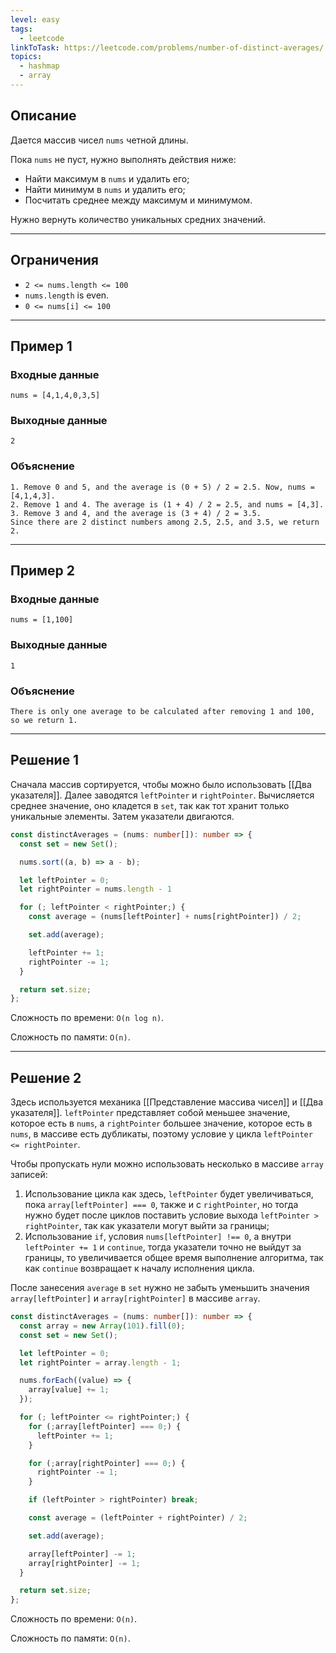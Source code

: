 ```yaml
---
level: easy
tags:
  - leetcode
linkToTask: https://leetcode.com/problems/number-of-distinct-averages/
topics:
  - hashmap
  - array
---
```

## Описание

Дается массив чисел `nums` четной длины.

Пока `nums` не пуст, нужно выполнять действия ниже:
- Найти максимум в `nums` и удалить его;
- Найти минимум в `nums` и удалить его;
- Посчитать среднее между максимум и минимумом.

Нужно вернуть количество уникальных средних значений.

---
## Ограничения

- `2 <= nums.length <= 100`
- `nums.length` is even.
- `0 <= nums[i] <= 100`

---
## Пример 1

### Входные данные

```
nums = [4,1,4,0,3,5]
```
### Выходные данные

```
2
```
### Объяснение

```
1. Remove 0 and 5, and the average is (0 + 5) / 2 = 2.5. Now, nums = [4,1,4,3].
2. Remove 1 and 4. The average is (1 + 4) / 2 = 2.5, and nums = [4,3].
3. Remove 3 and 4, and the average is (3 + 4) / 2 = 3.5.
Since there are 2 distinct numbers among 2.5, 2.5, and 3.5, we return 2.
```

---
## Пример 2

### Входные данные

```
nums = [1,100]
```
### Выходные данные

```
1
```
### Объяснение

```
There is only one average to be calculated after removing 1 and 100, so we return 1.
```

---
## Решение 1

Сначала массив сортируется, чтобы можно было использовать [[Два указателя]]. Далее заводятся `leftPointer` и `rightPointer`. Вычисляется среднее значение, оно кладется в `set`, так как тот хранит только уникальные элементы. Затем указатели двигаются.

```typescript
const distinctAverages = (nums: number[]): number => {
  const set = new Set();

  nums.sort((a, b) => a - b);

  let leftPointer = 0;
  let rightPointer = nums.length - 1

  for (; leftPointer < rightPointer;) {
    const average = (nums[leftPointer] + nums[rightPointer]) / 2;

    set.add(average);

    leftPointer += 1;
    rightPointer -= 1;
  }

  return set.size;
};
```

Сложность по времени: `O(n log n)`.

Сложность по памяти: `O(n)`.

---
## Решение 2

Здесь используется механика [[Представление массива чисел]] и [[Два указателя]]. `leftPointer` представляет собой меньшее значение, которое есть в `nums`, а `rightPointer` большее значение, которое есть в `nums`, в массиве есть дубликаты, поэтому условие у цикла `leftPointer <= rightPointer`. 

Чтобы пропускать нули можно использовать несколько в массиве `array` записей:
1. Использование цикла как здесь, `leftPointer` будет увеличиваться, пока `array[leftPointer] === 0`, также и с `rightPointer`, но тогда нужно будет после циклов поставить условие выхода `leftPointer > rightPointer`, так как указатели могут выйти за границы;
2. Использование `if`, условия `nums[leftPointer] !== 0`, а внутри `leftPointer += 1` и `continue`, тогда указатели точно не выйдут за границы, то увеличивается общее время выполнение алгоритма, так как `continue` возвращает к началу исполнения цикла.

После занесения `average` в `set` нужно не забыть уменьшить значения `array[leftPointer]` и `array[rightPointer]` в массиве `array`.

```typescript
const distinctAverages = (nums: number[]): number => {
  const array = new Array(101).fill(0);
  const set = new Set();

  let leftPointer = 0;
  let rightPointer = array.length - 1;

  nums.forEach((value) => {
    array[value] += 1;
  });

  for (; leftPointer <= rightPointer;) {
    for (;array[leftPointer] === 0;) {
      leftPointer += 1;
    }

    for (;array[rightPointer] === 0;) {
      rightPointer -= 1;
    }

    if (leftPointer > rightPointer) break;

    const average = (leftPointer + rightPointer) / 2;

    set.add(average);

    array[leftPointer] -= 1;
    array[rightPointer] -= 1;
  }

  return set.size;
};
```

Сложность по времени: `O(n)`.

Сложность по памяти: `O(n)`.
